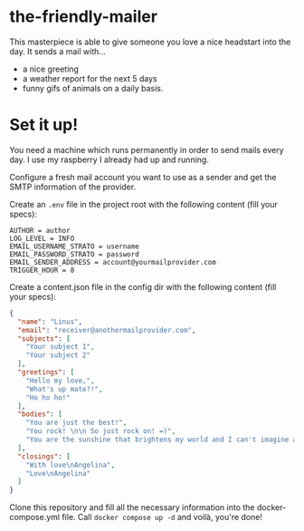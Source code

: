 # the-friendly-mailer

This masterpiece is able to give someone you love a nice headstart into the day. 
It sends a mail with...
- a nice greeting
- a weather report for the next 5 days
- funny gifs of animals
on a daily basis. 

# Set it up!
You need a machine which runs permanently in order to send mails every day. 
I use my raspberry I already had up and running. 

Configure a fresh mail account you want to use as a sender and get the SMTP information of the provider. 

Create an `.env` file in the project root with the following content (fill your specs):
````
AUTHOR = author
LOG_LEVEL = INFO
EMAIL_USERNAME_STRATO = username
EMAIL_PASSWORD_STRATO = password
EMAIL_SENDER_ADDRESS = account@yourmailprovider.com
TRIGGER_HOUR = 8
````

Create a content.json file in the config dir with the following content (fill your specs):
```json
{
  "name": "Linus",
  "email": "receiver@anothermailprovider.com",
  "subjects": [
    "Your subject 1",
    "Your subject 2"
  ],
  "greetings": [
    "Hello my love,",
    "What's up mate?!",
    "Ho ho ho!"
  ],
  "bodies": [
    "You are just the best!", 
    "You rock! \n\n So just rock on! =)",
    "You are the sunshine that brightens my world and I can't imagine a life without your love. "
  ],
  "closings": [
    "With love\nAngelina",
    "Love\nAngelina"
  ]
}
```

Clone this repository and fill all the necessary information into the docker-compose.yml file. 
Call `docker compose up -d` and voilà, you're done! 
